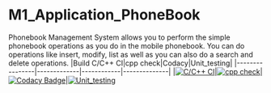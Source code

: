 # M1_Application_PhoneBook
Phonebook Management System allows you to perform the simple phonebook operations as you do in the mobile phonebook. You can do operations like insert, modify, list as well as you can also do a search and delete operations.
|Build C/C++ CI|cpp check|Codacy|Unit_testing|
|----------------|-------------|------------|--------------|
|[![C/C++ CI](https://github.com/SachinSingh07/M1_Application_PhoneBook/actions/workflows/c-cpp.yml/badge.svg)](https://github.com/SachinSingh07/M1_Application_PhoneBook/actions/workflows/c-cpp.yml)|[![cpp check](https://github.com/SachinSingh07/M1_Application_PhoneBook/actions/workflows/cpp.yml/badge.svg)](https://github.com/SachinSingh07/M1_Application_PhoneBook/actions/workflows/cpp.yml)|[![Codacy Badge](https://app.codacy.com/project/badge/Grade/d37b01e8a6144b8498080005a3b5f116)](https://www.codacy.com/gh/SachinSingh07/M1_Application_PhoneBook/dashboard?utm_source=github.com&amp;utm_medium=referral&amp;utm_content=SachinSingh07/M1_Application_PhoneBook&amp;utm_campaign=Badge_Grade)|[![Unit_testing](https://github.com/SachinSingh07/M1_Application_PhoneBook/actions/workflows/unit.yml/badge.svg)](https://github.com/SachinSingh07/M1_Application_PhoneBook/actions/workflows/unit.yml)
